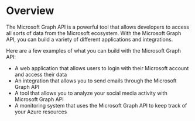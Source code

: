 # Overview

The Microsoft Graph API is a powerful tool that allows developers to access all
sorts of data from the Microsoft ecosystem. With the Microsoft Graph API, you
can build a variety of different applications and integrations.

Here are a few examples of what you can build with the Microsoft Graph API:

- A web application that allows users to login with their Microsoft account and
  access their data
- An integration that allows you to send emails through the Microsoft Graph API
- A tool that allows you to analyze your social media activity with Microsoft
  Graph API
- A monitoring system that uses the Microsoft Graph API to keep track of your
  Azure resources
